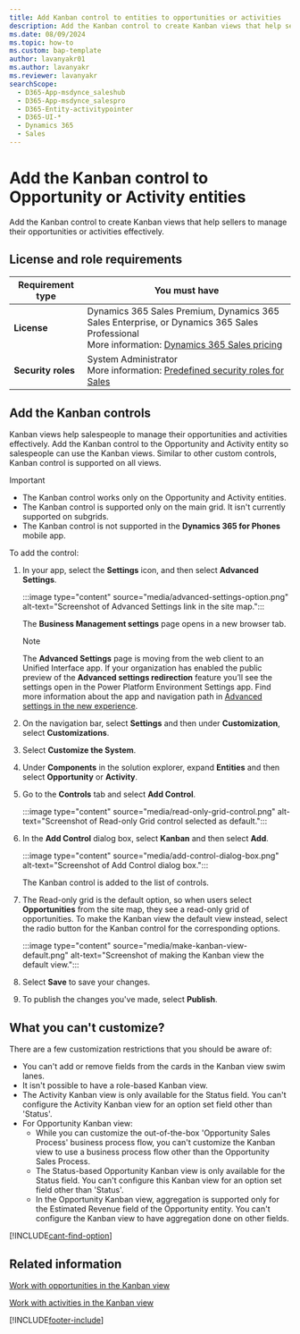 ```yaml
---
title: Add Kanban control to entities to opportunities or activities
description: Add the Kanban control to create Kanban views that help sellers to manage their opportunities or activities effectively.
ms.date: 08/09/2024
ms.topic: how-to
ms.custom: bap-template
author: lavanyakr01
ms.author: lavanyakr
ms.reviewer: lavanyakr
searchScope: 
  - D365-App-msdynce_saleshub
  - D365-App-msdynce_salespro
  - D365-Entity-activitypointer
  - D365-UI-*
  - Dynamics 365
  - Sales
---
```


# Add the Kanban control to Opportunity or Activity entities

Add the Kanban control to create Kanban views that help sellers to manage their opportunities or activities effectively.

## License and role requirements

| Requirement type | You must have |
|------------------|---------------|
| **License**      | Dynamics 365 Sales Premium, Dynamics 365 Sales Enterprise, or Dynamics 365 Sales Professional <br>More information: [Dynamics 365 Sales pricing](https://dynamics.microsoft.com/sales/pricing/) |
| **Security roles** | System Administrator <br> More information: [Predefined security roles for Sales](security-roles-for-sales.md)|

## Add the Kanban controls

Kanban views help salespeople to manage their opportunities and activities effectively. Add the Kanban control to the Opportunity and Activity entity so salespeople can use the Kanban views. Similar to other custom controls, Kanban control is supported on all views.

> [!IMPORTANT]
> - The Kanban control works only on the Opportunity and Activity entities.
> - The Kanban control is supported only on the main grid. It isn't currently supported on subgrids.
> - The Kanban control is not supported in the **Dynamics 365 for Phones** mobile app.

To add the control:

1. In your app, select the **Settings** icon, and then select **Advanced Settings**.

    :::image type="content" source="media/advanced-settings-option.png" alt-text="Screenshot of Advanced Settings link in the site map.":::

    The **Business Management settings** page opens in a new browser tab.
   > [!NOTE]
   > The **Advanced Settings** page is moving from the web client to an Unified Interface app. If your organization has enabled the public preview of the **Advanced settings redirection** feature you’ll see the settings open in the Power Platform Environment Settings app. Find more information about the app and navigation path in [Advanced settings in the new experience](advanced-settings-new-experience.md).

2. On the navigation bar, select **Settings** and then under **Customization**, select **Customizations**.

3. Select **Customize the System**.

4. Under **Components** in the solution explorer, expand **Entities** and then select **Opportunity** or **Activity**.

5. Go to the **Controls** tab and select **Add Control**.

    :::image type="content" source="media/read-only-grid-control.png" alt-text="Screenshot of Read-only Grid control selected as default.":::

6. In the **Add Control** dialog box, select **Kanban** and then select **Add**.

    :::image type="content" source="media/add-control-dialog-box.png" alt-text="Screenshot of Add Control dialog box.":::

    The Kanban control is added to the list of controls.

7. The Read-only grid is the default option, so when users select **Opportunities** from the site map, they see a read-only grid of opportunities. To make the Kanban view the default view instead, select the radio button for the Kanban control for the corresponding options.

    :::image type="content" source="media/make-kanban-view-default.png" alt-text="Screenshot of making the Kanban view the default view.":::

8. Select **Save** to save your changes.

9. To publish the changes you've made, select **Publish**.

## What you can't customize?

There are a few customization restrictions that you should be aware of:

- You can't add or remove fields from the cards in the Kanban view swim lanes.
- It isn't possible to have a role-based Kanban view.
- The Activity Kanban view is only available for the Status field. You can't configure the Activity Kanban view for an option set field other than 'Status'.
- For Opportunity Kanban view:
  - While you can customize the out-of-the-box 'Opportunity Sales Process' business process flow, you can't customize the Kanban view to use a business process flow other than the Opportunity Sales Process.
  - The Status-based Opportunity Kanban view is only available for the Status field. You can't configure this Kanban view for an option set field other than 'Status'.
  - In the Opportunity Kanban view, aggregation is supported only for the Estimated Revenue field of the Opportunity entity. You can't configure the Kanban view to have aggregation done on other fields.

[!INCLUDE[cant-find-option](../includes/cant-find-option.md)]

## Related information

[Work with opportunities in the Kanban view](opportunity-kanban-view.md)  

[Work with activities in the Kanban view](activity-kanban-view.md)

[!INCLUDE[footer-include](../includes/footer-banner.md)]
